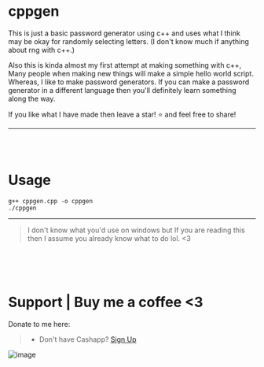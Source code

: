 # cppgen
This is just a basic password generator using c++ and uses what I think may be okay for randomly selecting letters. (I don't know much if anything about rng with c++.)

Also this is kinda almost my first attempt at making something with c++, Many people when making new things will make a simple hello world script. Whereas, I like to make password generators. If you can make a password generator in a different language then you'll definitely learn something along the way.

If you like what I have made then leave a star! ⭐ and feel free to share!
__ __

<br>
<br>

# Usage
```
g++ cppgen.cpp -o cppgen
./cppgen
```
__ __
> I don't know what you'd use on windows but If you are reading this then I assume you already know what to do lol. <3


<br />
<br />
<br />


# Support  |  Buy me a coffee <3
Donate to me here:
> - Don't have Cashapp? [Sign Up](https://cash.app/app/TKWGCRT)

![image](https://user-images.githubusercontent.com/45724082/158000721-33c00c3e-68bb-4ee3-a2ae-aefa549cfb33.png)
